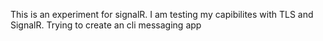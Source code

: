 This is an experiment for signalR. I am testing my capibilites with TLS and SignalR. Trying to create an cli messaging app

